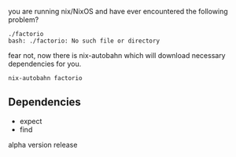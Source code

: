 you are running nix/NixOS and have ever encountered the following problem?
```
./factorio
bash: ./factorio: No such file or directory
```
fear not, now there is nix-autobahn which will download necessary dependencies for you.
```
nix-autobahn factorio
```

## Dependencies
- expect
- find

alpha version release
